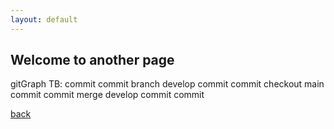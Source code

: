 ```yaml
---
layout: default
---
```


## Welcome to another page

<div class="mermaid">gitGraph TB:
  commit
  commit
  branch develop
  commit
  commit
  checkout main
  commit
  commit
  merge develop
  commit
  commit
</div>


[back](./)
